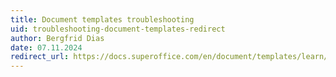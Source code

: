```yaml
---
title: Document templates troubleshooting
uid: troubleshooting-document-templates-redirect
author: Bergfrid Dias
date: 07.11.2024
redirect_url: https://docs.superoffice.com/en/document/templates/learn/troubleshooting.html
---
```

